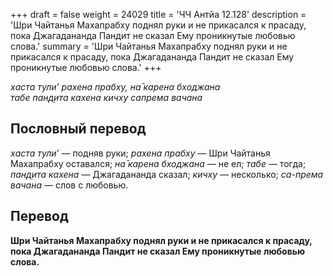 +++
draft = false
weight = 24029
title = 'ЧЧ Антйа 12.128'
description = 'Шри Чайтанья Махапрабху поднял руки и не прикасался к прасаду, пока Джагадананда Пандит не сказал Ему проникнутые любовью слова.'
summary = 'Шри Чайтанья Махапрабху поднял руки и не прикасался к прасаду, пока Джагадананда Пандит не сказал Ему проникнутые любовью слова.'
+++

_хаста тули’ рахена прабху, на̄ карена бходжана  
табе пан̣д̣ита кахена кичху сапрема вачана_

## Пословный перевод

_хаста_ _тули’_ — подняв руки; _рахена_ _прабху_ — Шри Чайтанья Махапрабху оставался; _на̄_ _карена_ _бходжана_ — не ел; _табе_ — тогда; _пан̣д̣ита_ _кахена_ — Джагадананда сказал; _кичху_ — несколько; _са_\-_према_ _вачана_ — слов с любовью.

## Перевод

**Шри Чайтанья Махапрабху поднял руки и не прикасался к прасаду, пока Джагадананда Пандит не сказал Ему проникнутые любовью слова.**
